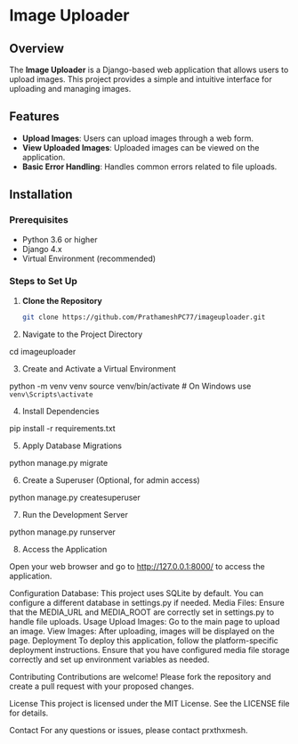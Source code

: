 # Image Uploader

## Overview

The **Image Uploader** is a Django-based web application that allows users to upload images. This project provides a simple and intuitive interface for uploading and managing images.

## Features

- **Upload Images**: Users can upload images through a web form.
- **View Uploaded Images**: Uploaded images can be viewed on the application.
- **Basic Error Handling**: Handles common errors related to file uploads.

## Installation

### Prerequisites

- Python 3.6 or higher
- Django 4.x
- Virtual Environment (recommended)

### Steps to Set Up

1. **Clone the Repository**

   ```bash
   git clone https://github.com/PrathameshPC77/imageuploader.git

2. Navigate to the Project Directory

cd imageuploader

3. Create and Activate a Virtual Environment

python -m venv venv
source venv/bin/activate  # On Windows use `venv\Scripts\activate`

4. Install Dependencies

pip install -r requirements.txt

5. Apply Database Migrations

python manage.py migrate

6. Create a Superuser (Optional, for admin access)

python manage.py createsuperuser

7. Run the Development Server

python manage.py runserver

8. Access the Application

Open your web browser and go to http://127.0.0.1:8000/ to access the application.

Configuration
Database: This project uses SQLite by default. You can configure a different database in settings.py if needed.
Media Files: Ensure that the MEDIA_URL and MEDIA_ROOT are correctly set in settings.py to handle file uploads.
Usage
Upload Images: Go to the main page to upload an image.
View Images: After uploading, images will be displayed on the page.
Deployment
To deploy this application, follow the platform-specific deployment instructions. Ensure that you have configured media file storage correctly and set up environment variables as needed.

Contributing
Contributions are welcome! Please fork the repository and create a pull request with your proposed changes.

License
This project is licensed under the MIT License. See the LICENSE file for details.

Contact
For any questions or issues, please contact prxthxmesh.
